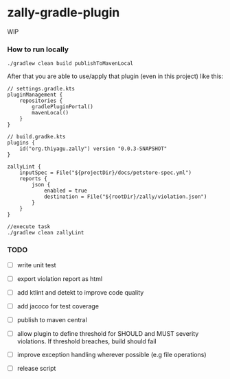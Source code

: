 # zally-gradle-plugin

WIP

### How to run locally 
```
./gradlew clean build publishToMavenLocal
```

After that you are able to use/apply that plugin (even in this project) like this:
```
// settings.gradle.kts
pluginManagement {
    repositories {
        gradlePluginPortal()
        mavenLocal()
    }
}

// build.gradke.kts
plugins {
    id("org.thiyagu.zally") version "0.0.3-SNAPSHOT"
}

zallyLint {
    inputSpec = File("${projectDir}/docs/petstore-spec.yml")
    reports {
        json {
            enabled = true
            destination = File("${rootDir}/zally/violation.json")
        }
    }
}

//execute task
./gradlew clean zallyLint

```

### TODO

- [ ] write unit test

- [ ] export violation report as html

- [ ] add ktlint and detekt to improve code quality

- [ ] add jacoco for test coverage

- [ ] publish to maven central

- [ ] allow plugin to define threshold for SHOULD and MUST severity violations. If threshold breaches, build should fail

- [ ] improve exception handling wherever possible (e.g file operations)

- [ ] release script
